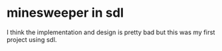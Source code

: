 # minesweeper in sdl
I think the implementation and design is pretty bad but this was my first project using sdl.
